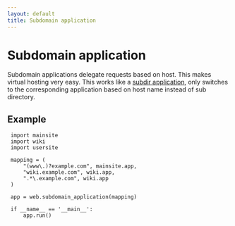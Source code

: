 ```yaml
---
layout: default
title: Subdomain application
---
```


# Subdomain application

Subdomain applications delegate requests based on host. This makes virtual hosting very easy. This works like a [subdir application](/docs/0.3/apps/subdir), only switches to the corresponding application based on host name instead of sub directory.

## Example

     import mainsite 
     import wiki
     import usersite

     mapping = ( 
         "(www\.)?example.com", mainsite.app, 
         "wiki.example.com", wiki.app,
         ".*\.example.com", wiki.app 
     ) 

     app = web.subdomain_application(mapping)

     if __name__ == '__main__':
         app.run()